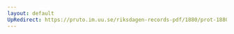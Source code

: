 ```yaml
---
layout: default
UpRedirect: https://pruto.im.uu.se/riksdagen-records-pdf/1880/prot-1880--ak--031/prot-1880--ak--031_051.pdf
---
```

